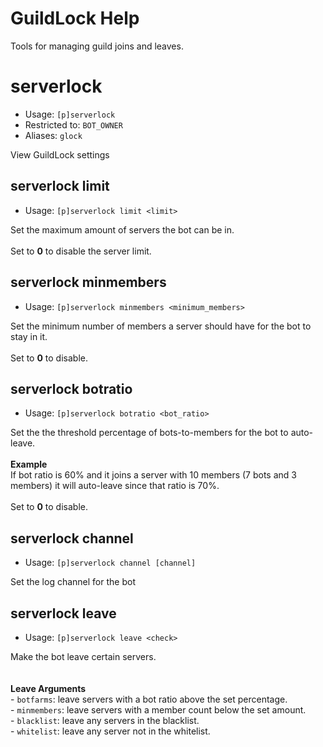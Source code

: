 # GuildLock Help

Tools for managing guild joins and leaves.

# serverlock
 - Usage: `[p]serverlock `
 - Restricted to: `BOT_OWNER`
 - Aliases: `glock`

View GuildLock settings

## serverlock limit
 - Usage: `[p]serverlock limit <limit> `

Set the maximum amount of servers the bot can be in.<br/><br/>Set to **0** to disable the server limit.

## serverlock minmembers
 - Usage: `[p]serverlock minmembers <minimum_members> `

Set the minimum number of members a server should have for the bot to stay in it.<br/><br/>Set to **0** to disable.

## serverlock botratio
 - Usage: `[p]serverlock botratio <bot_ratio> `

Set the the threshold percentage of bots-to-members for the bot to auto-leave.<br/><br/>**Example**<br/>If bot ratio is 60% and it joins a server with 10 members (7 bots and 3 members) it will auto-leave since that ratio is 70%.<br/><br/>Set to **0** to disable.

## serverlock channel
 - Usage: `[p]serverlock channel [channel] `

Set the log channel for the bot

## serverlock leave
 - Usage: `[p]serverlock leave <check> `

Make the bot leave certain servers.<br/><br/><br/>**Leave Arguments**<br/>- `botfarms`: leave servers with a bot ratio above the set percentage.<br/>- `minmembers`: leave servers with a member count below the set amount.<br/>- `blacklist`: leave any servers in the blacklist.<br/>- `whitelist`: leave any server not in the whitelist.

